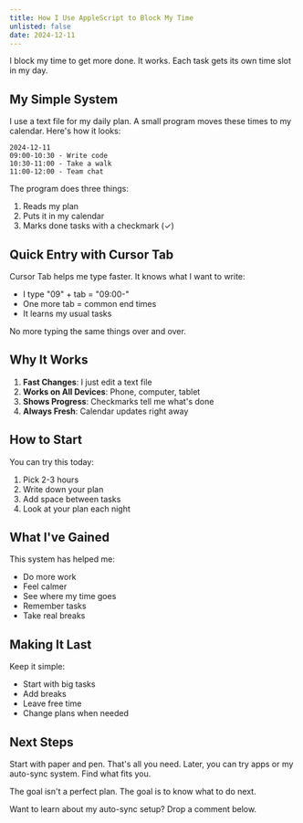 ```yaml
---
title: How I Use AppleScript to Block My Time
unlisted: false
date: 2024-12-11
---
```


I block my time to get more done. It works. Each task gets its own time slot in my day.

## My Simple System

I use a text file for my daily plan. A small program moves these times to my calendar. Here's how it looks:

```
2024-12-11
09:00-10:30 - Write code
10:30-11:00 - Take a walk
11:00-12:00 - Team chat
```

The program does three things:

1. Reads my plan
2. Puts it in my calendar
3. Marks done tasks with a checkmark (✓)

## Quick Entry with Cursor Tab

Cursor Tab helps me type faster. It knows what I want to write:

- I type "09" + tab = "09:00-"
- One more tab = common end times
- It learns my usual tasks

No more typing the same things over and over.

## Why It Works

1. **Fast Changes**: I just edit a text file
2. **Works on All Devices**: Phone, computer, tablet
3. **Shows Progress**: Checkmarks tell me what's done
4. **Always Fresh**: Calendar updates right away

## How to Start

You can try this today:

1. Pick 2-3 hours
2. Write down your plan
3. Add space between tasks
4. Look at your plan each night

## What I've Gained

This system has helped me:

- Do more work
- Feel calmer
- See where my time goes
- Remember tasks
- Take real breaks

## Making It Last

Keep it simple:

- Start with big tasks
- Add breaks
- Leave free time
- Change plans when needed

## Next Steps

Start with paper and pen. That's all you need. Later, you can try apps or my auto-sync system. Find what fits you.

The goal isn't a perfect plan. The goal is to know what to do next.

Want to learn about my auto-sync setup? Drop a comment below.
